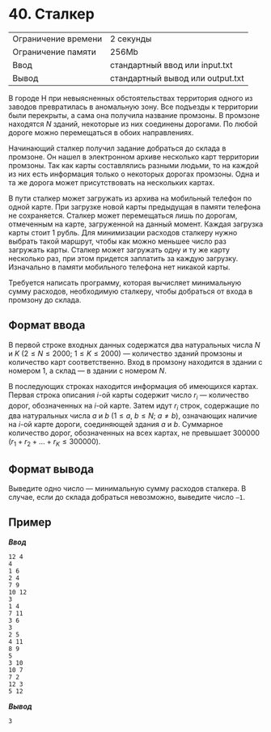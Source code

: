 # 40. Сталкер

|                   |                                |
|-------------------|--------------------------------|
|Ограничение времени|2 секунды                       |
|Ограничение памяти |256Mb                           |
|Ввод               |стандартный ввод или input.txt  |
|Вывод              |стандартный вывод или output.txt|

В городе Н при невыясненных обстоятельствах территория одного из заводов превратилась в аномальную зону. Все подъезды к территории были перекрыты, а сама она получила название промзоны. В промзоне находятся $N$ зданий, некоторые из них соединены дорогами. По любой дороге можно перемещаться в обоих направлениях.

Начинающий сталкер получил задание добраться до склада в промзоне. Он нашел в электронном архиве несколько карт территории промзоны. Так как карты составлялись разными людьми, то на каждой из них есть информация только о некоторых дорогах промзоны. Одна и та же дорога может присутствовать на нескольких картах.

В пути сталкер может загружать из архива на мобильный телефон по одной карте. При загрузке новой карты предыдущая в памяти телефона не сохраняется. Сталкер может перемещаться лишь по дорогам, отмеченным на карте, загруженной на данный момент. Каждая загрузка карты стоит 1 рубль. Для минимизации расходов сталкеру нужно выбрать такой маршрут, чтобы как можно меньшее число раз загружать карты. Сталкер может загружать одну и ту же карту несколько раз, при этом придется заплатить за каждую загрузку. Изначально в памяти мобильного телефона нет никакой карты.

Требуется написать программу, которая вычисляет минимальную сумму расходов, необходимую сталкеру, чтобы добраться от входа в промзону до склада.

## Формат ввода

В первой строке входных данных содержатся два натуральных числа $N$ и $K$ ($2≤N≤2000$; $1≤K≤2000$) — количество зданий промзоны и количество карт соответственно. Вход в промзону находится в здании с номером $1$, а склад — в здании с номером $N$.

В последующих строках находится информация об имеющихся картах. Первая строка описания $i$-ой карты содержит число $r_{i}$ — количество дорог, обозначенных на $i$-ой карте. Затем идут $r_{i}$ строк, содержащие по два натуральных числа $a$ и $b$ ($1≤a$, $b≤N$; $a≠b$), означающих наличие на $i$-ой карте дороги, соединяющей здания $a$ и $b$. Суммарное количество дорог, обозначенных на всех картах, не превышает $300000$ ($r_{1}+r_{2}+…+r_{K}≤300000$).

## Формат вывода

Выведите одно число — минимальную сумму расходов сталкера. В случае, если до склада добраться невозможно, выведите число `–1`.

## Пример

***Ввод***

```text
12 4
4
1 6
2 4
7 9
10 12
3
1 4
7 11
3 6
3
2 5
4 11
8 9
5
3 10
10 7
7 2
12 3
5 12
```

***Вывод***

```text
3
```
